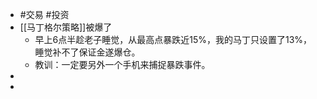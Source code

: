 - #交易 #投资
- [[马丁格尔策略]]被爆了
	- 早上6点半趁老子睡觉，从最高点暴跌近15%，我的马丁只设置了13%，睡觉补不了保证金遂爆仓。
	- 教训：一定要另外一个手机来捕捉暴跌事件。
-
-